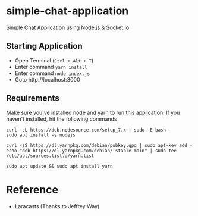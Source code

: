 # simple-chat-application
Simple Chat Application using Node.js &amp; Socket.io

## Starting Application

* Open Terminal (`Ctrl + Alt + T`)
* Enter command `yarn install`
* Enter command `node index.js`
* Goto http://localhost:3000

## Requirements

Make sure you've installed node and yarn to run this application. If you haven't installed, hit the following commands

```shell
curl -sL https://deb.nodesource.com/setup_7.x | sudo -E bash -
sudo apt install -y nodejs

curl -sS https://dl.yarnpkg.com/debian/pubkey.gpg | sudo apt-key add -
echo "deb https://dl.yarnpkg.com/debian/ stable main" | sudo tee /etc/apt/sources.list.d/yarn.list

sudo apt update && sudo apt install yarn
```

# Reference

* Laracasts (Thanks to Jeffrey Way)

